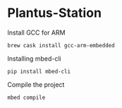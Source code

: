# Plantus-Station

Install GCC for ARM
```
brew cask install gcc-arm-embedded
```

Installing mbed-cli
```
pip install mbed-cli
```

Compile the project
```
mbed compile
```
